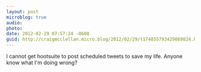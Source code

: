 ```yaml
---
layout: post
microblog: true
audio: 
photo: 
date: 2012-02-29 07:57:24 -0600
guid: http://craigmcclellan.micro.blog/2012/02/29/t174855793429069824.html
---
```

I cannot get hootsuite to post scheduled tweets to save my life. Anyone know what I'm doing wrong?
